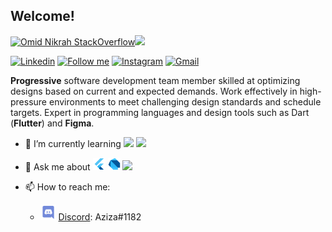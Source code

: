 ## Welcome!
[![Omid Nikrah StackOverflow](https://github-readme-stackoverflow.vercel.app/?userID=3434970)](https://stackoverflow.com/users/3434970/shady-aziza)<img src="https://cr-ss-service.azurewebsites.net/api/ScreenShot?widget=summary&username=shadyaziza&badges=2&show-avatar=false&width:80"/>
<!-- [![Anurag's GitHub stats](https://github-readme-stats.vercel.app/api?username=shadyaziza)](https://github.com/anuraghazra/github-readme-stats) -->

[![Linkedin](https://img.shields.io/badge/-LinkedIn-blue?style=flat&logo=Linkedin&logoColor=white)](https://www.linkedin.com/in/shadyaziza)
[<img src="https://img.shields.io/github/followers/shadyaziza?label=follow&style=social" height="22" title="Follow me" />](https://github.com/shadyaziza) 
[![Instagram](https://img.shields.io/badge/-Instagram-c13584?style=flat&labelColor=c13584&logo=instagram&logoColor=white)](https://www.instagram.com/shadyaziza)
[![Gmail](https://img.shields.io/badge/-Gmail-c14438?style=flat&logo=Gmail&logoColor=white)](mailto:shadyaziza@gmail.com)


__Progressive__ software development team member skilled at optimizing designs based on current
and expected demands. Work effectively in high-pressure environments to meet challenging design
standards and schedule targets. Expert in programming languages and design tools such as Dart (__Flutter__)
and __Figma__.



- 🌱 I’m currently learning <img height="20" src="https://golang.org/lib/godoc/images/go-logo-blue.svg"></code>
<img height="20" src="https://graphql.org/img/logo.svg"></code>


- 💬 Ask me about 
  <img height="20" src="https://raw.githubusercontent.com/github/explore/80688e429a7d4ef2fca1e82350fe8e3517d3494d/topics/flutter/flutter.png"></code>
  <img height="20" src="https://raw.githubusercontent.com/github/explore/80688e429a7d4ef2fca1e82350fe8e3517d3494d/topics/dart/dart.png"></code>
  <img height="20" src="https://upload.wikimedia.org/wikipedia/commons/thumb/3/33/Figma-logo.svg/400px-Figma-logo.svg.png"></code>

- 📫 How to reach me: 
   - <a><img height="25" src="https://raw.githubusercontent.com/github/explore/80688e429a7d4ef2fca1e82350fe8e3517d3494d/topics/discord/discord.png"> [Discord](https://discord.com/): Aziza#1182 </a>




